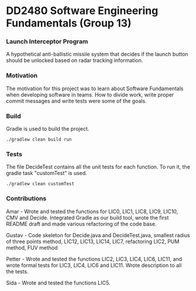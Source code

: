 # DD2480 Software Engineering Fundamentals (Group 13)

### Launch Interceptor Program
A hypothetical anti-ballistic missile system that decides if the launch button should be unlocked based on radar tracking information.

### Motivation
The motivation for this project was to learn about Software Fundamentals when developing software in teams. How to divide work, write proper commit messages and write tests were some of the goals.

### Build
Gradle is used to build the project.
```
./gradlew clean build run
```

### Tests
The file DecideTest contains all the unit tests for each function. To run it, the gradle task "customTest" is used.
```
./gradlew clean customTest
```

### Contributions

Amar - Wrote and tested the functions for LIC0, LIC1, LIC8, LIC9, LIC10, CMV and Decide. Integrated Gradle as our build tool, wrote the first README draft and made various refactoring of the code base.

Gustav - Code skeleton for Decide.java and DecideTest.java, smallest radius of three points method, LIC12, LIC13, LIC14, LIC7, refactoring LIC2, PUM method, FUV method

Petter - Wrote and tested the functions LIC2, LIC3, LIC4, LIC6, LIC11, and wrote formal tests for LIC3, LIC4, LIC6 and LIC11. Wrote description to all the tests.

Sida - Wrote and tested the functions LIC5.
